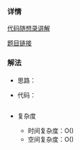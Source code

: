 ## 

### 详情

[代码随想录讲解]()

[题目链接]()

### 解法

####

- 思路：

- 代码：

  ```js

  ```

- 复杂度

  - 时间复杂度：O()
  - 空间复杂度：O()
